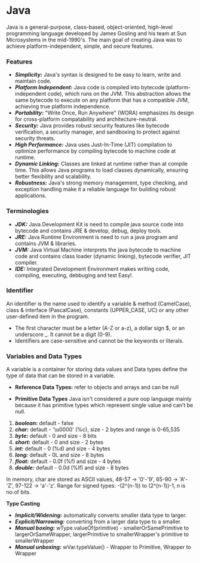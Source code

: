 # Java

Java is a general-purpose, class-based, object-oriented, high-level programming language developed by James Gosling and his team at Sun Microsystems in the mid-1990's. The main goal of creating Java was to achieve platform-independent, simple, and secure features.
### Features
- ***Simplicity:*** Java's syntax is designed to be easy to learn, write and maintain code.
- ***Platform Independent:*** Java code is compiled into bytecode (platform-independent code), which runs on the JVM. This abstraction allows the same bytecode to execute on any platform that has a compatible JVM, achieving true platform independence.
- ***Portability:*** "Write Once, Run Anywhere" (WORA) emphasizes its design for cross-platform compatability and architecture-neutral.
- ***Security:*** Java provides robust security features like bytecode verification, a security manager, and sandboxing to protect against security threats.
- ***High Performance:*** Java uses Just-In-Time (JIT) compilation to optimize performance by compiling bytecode to machine code at runtime.
- ***Dynamic Linking:*** Classes are linked at runtime rather than at compile time. This allows Java programs to load classes dynamically, ensuring better flexibility and scalability.
- ***Robustness:*** Java's strong memory management, type checking, and exception handling make it a reliable language for building robust applications.

### Terminologies
- ***JDK:*** Java Development Kit is need to compile java source code into bytecode and contains JRE & develop, debug, deploy tools.
- ***JRE:*** Java Runtime Environment is need to run a java program and contains JVM & libraries.
- ***JVM:*** Java Virtual Machine interprets the java bytecode to machine code and contains class loader (dynamic linking), bytecode verifier, JIT compiler.
- ***IDE:*** Integrated Development Environment makes writing code, compiling, executing, debbuging and test Easy!.

### Identifier
An identifier is the name used to identify a variable & method (CamelCase), class & interface (PascalCase), constants (UPPER_CASE, UC) or any other user-defined item in the program.
- The first character must be a letter (A-Z or a-z), a dollar sign $, or an underscore _. It cannot be a digit (0-9).
- Identifiers are case-sensitive and cannot be the keywords or literals.

### Variables and Data Types
A variable is a container for storing data values and Data types define the type of data that can be stored in a variable.

- **Reference Data Types:** refer to objects and arrays and can be null

- **Primitive Data Types**
Java isn't considered a pure oop language mainly because it has primitive types which represent single value and can't be null.
1. ***boolean:*** default - false
2. ***char:*** default - '\u0000' (%c), size - 2 bytes and range is 0-65,535
3. ***byte:*** default - 0 and size - 8 bits
4. ***short:*** default - 0 and size - 2 bytes
5. ***int:*** default - 0 (%d) and size - 4 bytes
6. ***long:*** default - 0L and size - 8 bytes
7. ***float:*** default - 0.0f (%f) and size - 4 bytes
8. ***double:*** default - 0.0d (%lf) and size - 8 bytes

In memory, char are stored as ASCII values, 48-57 -> '0'-'9', 65-90 -> 'A'-'Z', 97-122 -> 'a'-'z'. 
Range for signed types: -(2^(n-1)) to (2^(n-1))-1, n is no.of bits.

**Type Casting**
- ***Implicit/Widening:*** automatically converts smaller data type to larger.
- ***Explicit/Narrowing:*** converting from a larger data type to a smaller.
- ***Manual boxing:*** wType.valueOf(primitive) - smallerOrSamePrimitive to largerOrSameWrapper, largerPrimitive to smallerWrapper's primitive to smallerWrapper
- ***Manual unboxing:*** wVar.typeValue() - Wrapper to Primitive, Wrapper to Wrapper
